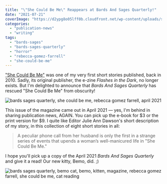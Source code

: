 ```yaml
---
title: "\"She Could Be Me\" Reappears at Bards And Sages Quarterly!"
date: "2021-07-21"
coverImage: "https://d2ypg8o05lff0b.cloudfront.net/wp-content/uploads/sites/3/2021/07/21210941/Bards-April-2021-She-Could-Be-Me.jpg"
categories:
  - "publication-news"
  - "writing"
tags:
  - "bards-sages"
  - "bards-sages-quarterly"
  - "horror"
  - "rebecca-gomez-farrell"
  - "she-could-be-me"
---
```


["She Could Be Me"](https://rebeccagomezfarrell.com/fiction/she-could-be-me/) was one of my very first short stories published, back in 2010. Sadly, its original publisher, the e-zine _Flashes in the Dark_, no longer exists. But I'm delighted to announce that _Bards And Sages Quarterly_ has rescued "She Could Be Me" from obscurity!

![bards sages quarterly, she could be me, rebecca gomez farrell, april 2021](https://d2ypg8o05lff0b.cloudfront.net/wp-content/uploads/sites/3/2021/07/21210941/Bards-April-2021-She-Could-Be-Me.jpg)

This issue of the magazine came out in April 2021 — yes, I'm behind in sharing publication news, AGAIN. You can pick up the e-book for $3 or the print version for $9. I quite like Editor Julie Ann Dawson's short description of my story, in this collection of eight short stories in all:

> A peculiar phone call from her husband is only the first in a strange series of events that upends a woman’s well-manicured life in "She Could Be Me."

I hope you'll pick up a copy of the April 2021 _Bards And Sages Quarterly_ and give it a read! Our new kitty, Bemo, did. ;)

![bards sages quarterly, bemo cat, bemo, kitten, magazine, rebecca gomez farrell, she could be me, cat reading](https://d2ypg8o05lff0b.cloudfront.net/wp-content/uploads/sites/3/2021/07/21212155/bemo-bards-3-768x768.jpg)
